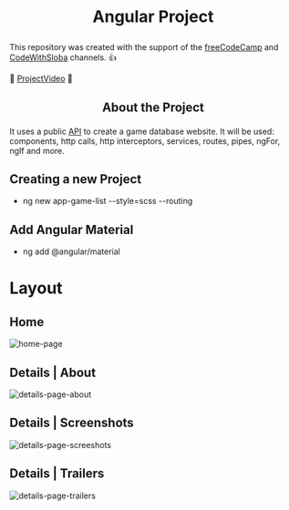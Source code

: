 # <p align="center">Angular Project</p>

This repository was created with the support of the [freeCodeCamp](https://www.youtube.com/c/Freecodecamp/featured) and [CodeWithSloba](https://www.youtube.com/c/SlobodanGajic/featured) channels. :+1:

:eyes: [ProjectVideo](https://www.youtube.com/watch?v=LiOzTQAz13Q&list=PLq8_XuFJtk9kOtEIjY_cGupTom9P6OlkV) :eyes:

## <p align="center">About the Project</p>

It uses a public [API](https://rapidapi.com/hub) to create a game database website.
It will be used:
components, http calls, http interceptors, services, routes, pipes, ngFor, ngIf and more.

## Creating a new Project

- ng new app-game-list --style=scss --routing

## Add Angular Material

- ng add @angular/material

# Layout

## Home
![home-page](https://user-images.githubusercontent.com/50461475/153278835-f9175c89-a973-4392-b6e2-ffb254985bb4.png)

## Details | About
![details-page-about](https://user-images.githubusercontent.com/50461475/153278831-49ea7d16-de25-4a12-b310-c4aa874fb526.png)

## Details | Screenshots
![details-page-screeshots](https://user-images.githubusercontent.com/50461475/153278827-93f8cdc9-2e75-4f13-bc19-8c8988e3a008.png)

## Details | Trailers
![details-page-trailers](https://user-images.githubusercontent.com/50461475/153278819-b398b888-c02c-4c34-9f87-0205778b2b8b.png)


